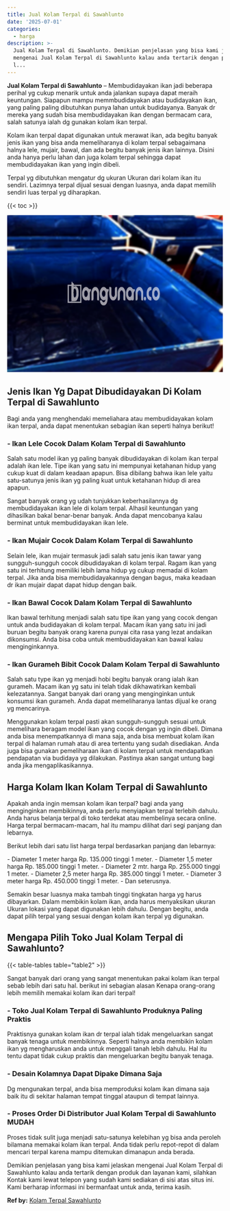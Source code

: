 ```yaml
---
title: Jual Kolam Terpal di Sawahlunto
date: '2025-07-01'
categories:
  - harga
description: >-
  Jual Kolam Terpal di Sawahlunto. Demikian penjelasan yang bisa kami jelaskan
  mengenai Jual Kolam Terpal di Sawahlunto kalau anda tertarik dengan produk dan
  l...
---
```


**Jual Kolam Terpal di Sawahlunto** – Membudidayakan ikan jadi beberapa perihal yg cukup menarik untuk anda jalankan supaya dapat meraih keuntungan. Siapapun mampu memmbudidayakan atau budidayakan ikan, yang paling paling dibutuhkan punya lahan untuk budidayanya. Banyak dr mereka yang sudah bisa membudidayakan ikan dengan bermacam cara, salah satunya ialah dg gunakan kolam ikan terpal.

Kolam ikan terpal dapat digunakan untuk merawat ikan, ada begitu banyak jenis ikan yang bisa anda memeliharanya di kolam terpal sebagaimana halnya lele, mujair, bawal, dan ada begitu banyak jenis ikan lainnya. Disini anda hanya perlu lahan dan juga kolam terpal sehingga dapat membudidayakan ikan yang ingin dibeli.

Terpal yg dibutuhkan mengatur dg ukuran Ukuran dari kolam ikan itu sendiri. Lazimnya terpal dijual sesuai dengan luasnya, anda dapat memilih sendiri luas terpal yg diharapkan.

{{< toc >}}

![Jual Kolam Terpal di Sawahlunto](/images/jual-kolam-terpal-04.png)

## Jenis Ikan Yg Dapat Dibudidayakan Di Kolam Terpal di Sawahlunto

Bagi anda yang menghendaki memeliahara atau membudidayakan kolam ikan terpal, anda dapat menentukan sebagian ikan seperti halnya berikut!

### \- Ikan Lele Cocok Dalam Kolam Terpal di Sawahlunto

Salah satu model ikan yg paling banyak dibudidayakan di kolam ikan terpal adalah ikan lele. Tipe ikan yang satu ini mempunyai ketahanan hidup yang cukup kuat di dalam keadaan apapun. Bisa dibilang bahwa ikan lele yaitu satu-satunya jenis ikan yg paling kuat untuk ketahanan hidup di area apapun.

Sangat banyak orang yg udah tunjukkan keberhasilannya dg membudidayakan ikan lele di kolam terpal. Alhasil keuntungan yang dihasilkan bakal benar-benar banyak. Anda dapat mencobanya kalau berminat untuk membudidayakan ikan lele.

### \- Ikan Mujair Cocok Dalam Kolam Terpal di Sawahlunto

Selain lele, ikan mujair termasuk jadi salah satu jenis ikan tawar yang sungguh-sungguh cocok dibudidayakan di kolam terpal. Ragam ikan yang satu ini terhitung memiliki lebih lama hidup yg cukup memadai di kolam terpal. Jika anda bisa membudidayakannya dengan bagus, maka keadaan dr ikan mujair dapat dapat hidup dengan baik.

### \- Ikan Bawal Cocok Dalam Kolam Terpal di Sawahlunto

Ikan bawal terhitung menjadi salah satu tipe ikan yang yang cocok dengan untuk anda budidayakan di kolam terpal. Macam ikan yang satu ini jadi buruan begitu banyak orang karena punyai cita rasa yang lezat andaikan dikonsumsi. Anda bisa coba untuk membudidayakan kan bawal kalau menginginkannya.

### \- Ikan Gurameh Bibit Cocok Dalam Kolam Terpal di Sawahlunto

Salah satu type ikan yg menjadi hobi begitu banyak orang ialah ikan gurameh. Macam ikan yg satu ini telah tidak dikhawatirkan kembali kelezatannya. Sangat banyak dari orang yang menginginkan untuk konsumsi ikan gurameh. Anda dapat memeliharanya lantas dijual ke orang yg mencarinya.

Menggunakan kolam terpal pasti akan sungguh-sungguh sesuai untuk memelihara beragam model ikan yang cocok dengan yg ingin dibeli. Dimana anda bisa menempatkannya di mana saja, anda bisa membuat kolam ikan terpal di halaman rumah atau di area tertentu yang sudah disediakan. Anda juga bisa gunakan pemeliharaan ikan di kolam terpal untuk mendapatkan pendapatan via budidaya yg dilakukan. Pastinya akan sangat untung bagi anda jika mengaplikasikannya.

## Harga Kolam Ikan Kolam Terpal di Sawahlunto

Apakah anda ingin memsan kolam ikan terpal? bagi anda yang menginginkan membikinnya, anda perlu menyiapkan terpal terlebih dahulu. Anda harus belanja terpal di toko terdekat atau membelinya secara online. Harga terpal bermacam-macam, hal itu mampu dilihat dari segi panjang dan lebarnya.

Berikut lebih dari satu list harga terpal berdasarkan panjang dan lebarnya:

\- Diameter 1 meter harga Rp. 135.000 tinggi 1 meter. - Diameter 1,5 meter harga Rp. 185.000 tinggi 1 meter. - Diameter 2 mtr. harga Rp. 255.000 tinggi 1 meter. - Diameter 2,5 meter harga Rp. 385.000 tinggi 1 meter. - Diameter 3 meter harga Rp. 450.000 tinggi 1 meter. - Dan seterusnya.

Semakin besar luasnya maka tambah tinggi tingkatan harga yg harus dibayarkan. Dalam membikin kolam ikan, anda harus menyaksikan ukuran Ukuran lokasi yang dapat digunakan lebih dahulu. Dengan begitu, anda dapat pilih terpal yang sesuai dengan kolam ikan terpal yg digunakan.

## Mengapa Pilih Toko Jual Kolam Terpal di Sawahlunto?

{{< table-tables table="table2" >}}

Sangat banyak dari orang yang sangat menentukan pakai kolam ikan terpal sebab lebih dari satu hal. berikut ini sebagian alasan Kenapa orang-orang lebih memilih memakai kolam ikan dari terpal!

### \- Toko Jual Kolam Terpal di Sawahlunto Produknya Paling Praktis

Praktisnya gunakan kolam ikan dr terpal ialah tidak mengeluarkan sangat banyak tenaga untuk membikinnya. Seperti halnya anda membikin kolam ikan yg mengharuskan anda untuk menggali tanah lebih dahulu. Hal itu tentu dapat tidak cukup praktis dan mengeluarkan begitu banyak tenaga.

### \- Desain Kolamnya Dapat Dipake Dimana Saja

Dg mengunakan terpal, anda bisa memproduksi kolam ikan dimana saja baik itu di sekitar halaman tempat tinggal ataupun di tempat lainnya.

### \- Proses Order Di Distributor Jual Kolam Terpal di Sawahlunto MUDAH

Proses tidak sulit juga menjadi satu-satunya kelebihan yg bisa anda peroleh bilamana memakai kolam ikan terpal. Anda tidak perlu repot-repot di dalam mencari terpal karena mampu ditemukan dimanapun anda berada.

Demikian penjelasan yang bisa kami jelaskan mengenai Jual Kolam Terpal di Sawahlunto kalau anda tertarik dengan produk dan layanan kami, silahkan Kontak kami lewat telepon yang sudah kami sediakan di sisi atas situs ini. Kami berharap informasi ini bermanfaat untuk anda, terima kasih.

**Ref by:** [Kolam Terpal Sawahlunto](https://id.wikipedia.org/wiki/Kolam)
